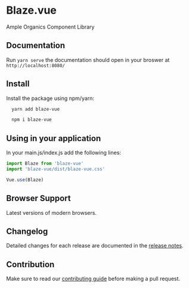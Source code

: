 # Blaze.vue
Ample Organics Component Library

## Documentation
Run `yarn serve` the documentation should open in your broswer at `http://localhost:8080/`

## Install
Install the package using npm/yarn:

``` sh
  yarn add blaze-vue
```
``` sh
  npm i blaze-vue
```

## Using in your application
In your main.js/index.js add the following lines:

```javascript
import Blaze from 'blaze-vue'
import 'blaze-vue/dist/blaze-vue.css'

Vue.use(Blaze)
```

## Browser Support
Latest versions of modern browsers.

## Changelog
Detailed changes for each release are documented in the [release notes](https://github.com/AmpleOrganics/Blaze.vue/blob/master/CHANGELOG.md).

## Contribution
Make sure to read our [contributing guide](https://github.com/AmpleOrganics/Blaze.vue/blob/master/.github/CONTRIBUTING.md) before making a pull request.

